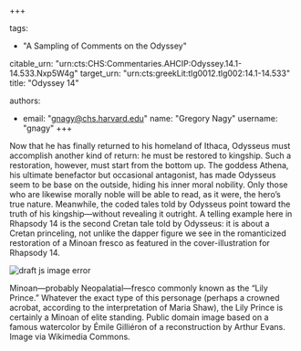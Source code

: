 +++

tags:
- "A Sampling of Comments on the Odyssey"

citable_urn: "urn:cts:CHS:Commentaries.AHCIP:Odyssey.14.1-14.533.Nxp5W4g"
target_urn: "urn:cts:greekLit:tlg0012.tlg002:14.1-14.533"
title: "Odyssey 14"

authors:
- email: "gnagy@chs.harvard.edu"
  name: "Gregory Nagy"
  username: "gnagy"
+++

<p>Now that he has finally returned to his homeland of Ithaca, Odysseus must accomplish another kind of return: he must be restored to kingship. Such a restoration, however, must start from the bottom up. The goddess Athena, his ultimate benefactor but occasional antagonist, has made Odysseus seem to be base on the outside, hiding his inner moral nobility. Only those who are likewise morally noble will be able to read, as it were, the hero’s true nature. Meanwhile, the coded tales told by Odysseus point toward the truth of his kingship—without revealing it outright. A telling example here in Rhapsody 14 is the second Cretan tale told by Odysseus: it is about a Cretan princeling, not unlike the dapper figure we see in the romanticized restoration of a Minoan fresco as featured in the cover-illustration for Rhapsody 14.</p><p></p><span><img src="https://classical-inquiries.chs.harvard.edu/wp-content/uploads/2017/06/Knossos_frise2_1280.jpg" alt="draft js image error"/></span><p>Minoan—probably Neopalatial—fresco commonly known as the “Lily Prince.” Whatever the exact type of this personage (perhaps a crowned acrobat, according to the interpretation of Maria Shaw), the Lily Prince is certainly a Minoan of elite standing. Public domain image based on a famous watercolor by Émile Gilliéron of a reconstruction by Arthur Evans.<br/><a>Image</a> via Wikimedia Commons.</p>